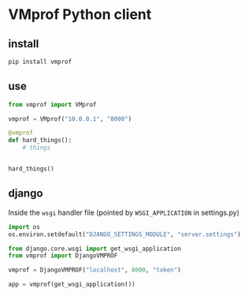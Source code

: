 # VMprof Python client


## install

```bash
pip install vmprof
```


## use
```python
from vmprof import VMprof

vmprof = VMprof("10.0.0.1", "8000")

@vmprof
def hard_things():
	# things


hard_things()
```

## django

Inside the `wsgi` handler file (pointed by `WSGI_APPLICATION` in settings.py)

```python
import os
os.environ.setdefault("DJANGO_SETTINGS_MODULE", "server.settings")

from django.core.wsgi import get_wsgi_application
from vmprof import DjangoVMPROF

vmprof = DjangoVMPROF("localhost", 8000, "token")

app = vmprof(get_wsgi_application())
```
